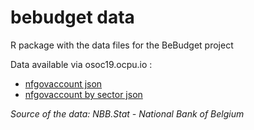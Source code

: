 # bebudget data
R package with the data files for the BeBudget project

Data available via osoc19.ocpu.io :
- [nfgovaccount json](http://osoc19.ocpu.io/bebudgetdata/data/nfgovaccount/json)
- [nfgovaccount by sector json](http://osoc19.ocpu.io/bebudgetdata/data/nfgovsectoraccount/json)


*Source of the data: NBB.Stat - National Bank of Belgium*
